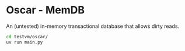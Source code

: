 # Oscar - MemDB

An (untested) in-memory transactional database that allows dirty reads.

```sh
cd testvm/oscar/
uv run main.py
```
